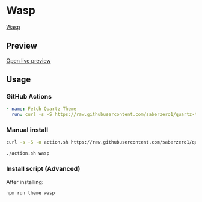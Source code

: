 # Wasp

[Wasp](#)

## Preview

[Open live preview](https://quartz-themes.github.io/wasp/)

## Usage

### GitHub Actions

```yaml
- name: Fetch Quartz Theme
  run: curl -s -S https://raw.githubusercontent.com/saberzero1/quartz-themes/master/action.sh | bash -s -- wasp
```

### Manual install

```bash
curl -s -S -o action.sh https://raw.githubusercontent.com/saberzero1/quartz-themes/master/action.sh

./action.sh wasp
```

### Install script (Advanced)

After installing:

```bash
npm run theme wasp
```
